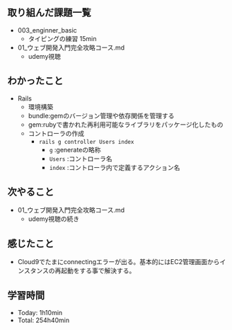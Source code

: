 
## 取り組んだ課題一覧
- 003_enginner_basic
  - タイピングの練習 15min
- 01_ウェブ開発入門完全攻略コース.md
  - udemy視聴
## わかったこと
- Rails
  - 環境構築
  - bundle:gemのバージョン管理や依存関係を管理する
  - gem:rubyで書かれた再利用可能なライブラリをパッケージ化したもの
  - コントローラの作成
    - `rails g controller Users index`
      - `g` :generateの略称
      - `Users` :コントローラ名
      - `index` :コントローラ内で定義するアクション名
## 次やること
- 01_ウェブ開発入門完全攻略コース.md
  - udemy視聴の続き
## 感じたこと
  - Cloud9でたまにconnectingエラーが出る。基本的にはEC2管理画面からインスタンスの再起動をする事で解決する。
## 学習時間
- Today: 1h10min
- Total: 254h40min